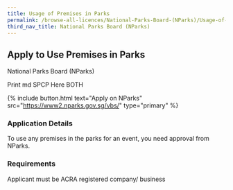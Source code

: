 ```yaml
---
title: Usage of Premises in Parks
permalink: /browse-all-licences/National-Parks-Board-(NParks)/Usage-of-Premises-in-Parks
third_nav_title: National Parks Board (NParks)
---
```


## Apply to Use Premises in Parks

National Parks Board (NParks)

Print md SPCP Here BOTH

{% include button.html text="Apply on NParks" src="https://www2.nparks.gov.sg/vbs/" type="primary" %}

### Application Details

<p>To use any premises in the parks for an event, you need approval from NParks.</p>

### Requirements

Applicant must be ACRA registered company/ business

